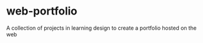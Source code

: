 # web-portfolio
A collection of projects in learning design to create a portfolio hosted on the web
